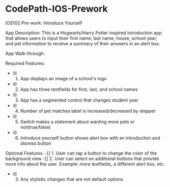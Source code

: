 # CodePath-IOS-Prework
IOS102 Pre-work: Introduce Yourself

App Description:
This is a Hogwarts/Harry Potter inspired introduction app that allows users to input their first name, last name, house, school year, and pet information to recieve a summary of their answers in an alert box.

App Walk-through:

Required Features:
-[x] 1. App displays an image of a school's logo
-[x] 2. App has three textfields for first, last, and school names
-[x] 3. App has a segmented control that changes student year
-[x] 4. Number of pet matches label is increased/decreased by stepper
-[x] 5. Switch makes a statement about wanting more pets or not(true/false)
-[x] 6. Introduce yourself button shows alert box with an introduciton and dismiss button

Optional Features:
-[] 1. User can tap a button to change the color of the background view
-[] 2. User can select on additional buttons that provide more info about the user. Example: more textfields, a different alert box, etc.
-[x] 3. Any stylistic changes that are not default options 
